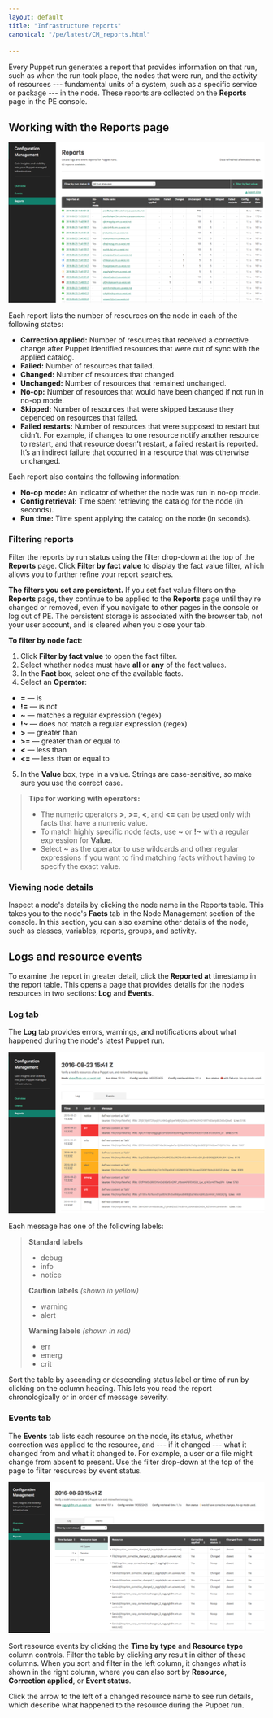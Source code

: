 ```yaml
---
layout: default
title: "Infrastructure reports"
canonical: "/pe/latest/CM_reports.html"

---
```


Every Puppet run generates a report that provides information on that run, such as when the run took place, the nodes that were run, and the activity of resources --- fundamental units of a system, such as a specific service or package --- in the node. These reports are collected on the **Reports** page in the PE console.

## Working with the Reports page

![reports][reports]

[reports]: ./images/console/cm_reports.png

Each report lists the number of resources on the node in each of the following states:

* **Correction applied:** Number of resources that received a corrective change after Puppet identified resources that were out of sync with the applied catalog.
* **Failed:** Number of resources that failed.
* **Changed:** Number of resources that changed.
* **Unchanged:** Number of resources that remained unchanged.
* **No-op:** Number of resources that would have been changed if not run in no-op mode.
* **Skipped:** Number of resources that were skipped because they depended on resources that failed.
* **Failed restarts:** Number of resources that were supposed to restart but didn’t. For example, if changes to one resource notify another resource to restart, and that resource doesn’t restart, a failed restart is reported. It’s an indirect failure that occurred in a resource that was otherwise unchanged.

Each report also contains the following information:

* **No-op mode:** An indicator of whether the node was run in no-op mode.
* **Config retrieval:** Time spent retrieving the catalog for the node (in seconds).
* **Run time:** Time spent applying the catalog on the node (in seconds).

### Filtering reports

Filter the reports by run status using the filter drop-down at the top of the **Reports** page. Click **Filter by fact value** to display the fact value filter, which allows you to further refine your report searches.

**The filters you set are persistent.** If you set fact value filters on the **Reports** page, they continue to be applied to the **Reports** page until they're changed or removed, even if you navigate to other pages in the console or log out of PE. The persistent storage is associated with the browser tab, not your user account, and is cleared when you close your tab.

**To filter by node fact:**

1. Click **Filter by fact value** to open the fact filter.
2. Select whether nodes must have **all** or **any** of the fact values.
3. In the **Fact** box, select one of the available facts.
4. Select an **Operator**:
  * <b>=</b> &mdash; is
  * <b>!=</b> &mdash; is not
  * <b>~</b> &mdash; matches a regular expression (regex)
  * <b>!~</b> &mdash; does not match a regular expression (regex)
  * <b>></b> &mdash; greater than
  * <b>>=</b> &mdash; greater than or equal to
  * <b>&#60;</b> &mdash; less than
  * <b><=</b> &mdash; less than or equal to
5. In the **Value** box, type in a value. Strings are case-sensitive, so make sure you use the correct case.

> **Tips for working with operators:**
>
>  * The numeric operators <b>></b>, <b>>=</b>, <b>&#60;</b>, and <b><=</b> can be used only with facts that have a numeric value.
>  * To match highly specific node facts, use <b>~</b> or <b>!~</b> with a regular expression for <b>Value</b>.
>  * Select <b>~</b> as the operator to use wildcards and other regular expressions if you want to find matching facts without having to specify the exact value.

### Viewing node details

Inspect a node's details by clicking the node name in the Reports table. This takes you to the node's **Facts** tab in the Node Management section of the console. In this section, you can also examine other details of the node, such as classes, variables, reports, groups, and activity.

## Logs and resource events

To examine the report in greater detail, click the **Reported at** timestamp in the report table. This opens a page that provides details for the node’s resources in two sections: **Log** and **Events**.

### Log tab

The **Log** tab provides errors, warnings, and notifications about what happened during the node's latest Puppet run.

![reportlabel][reportlabel]

[reportlabel]: ./images/console/cm_reportlabel.png

Each message has one of the following labels:

> **Standard labels**
>
> * debug
> * info
> * notice
>
> **Caution labels** _(shown in yellow)_
>
> * warning
> * alert
>
> **Warning labels** _(shown in red)_
>
> * err
> * emerg
> * crit

Sort the table by ascending or descending status label or time of run by clicking on the column heading. This lets you read the report chronologically or in order of message severity.

### Events tab

The **Events** tab lists each resource on the node, its status, whether correction was applied to the resource, and --- if it changed --- what it changed from and what it changed to. For example, a user or a file might change from absent to present. Use the filter drop-down at the top of the page to filter resources by event status.

![eventstab][eventstab]

[eventstab]: ./images/console/cm_eventstab.png

Sort resource events by clicking the **Time by type** and **Resource type** column controls. Filter the table by clicking any result in either of these columns. When you sort and filter in the left column, it changes what is shown in the right column, where you can also sort by **Resource**, **Correction applied**, or **Event status**.

Click the arrow to the left of a changed resource name to see run details, which describe what happened to the resource during the Puppet run.



